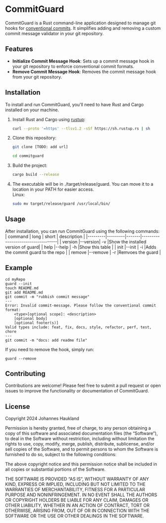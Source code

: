 # CommitGuard

CommitGuard is a Rust command-line application designed to manage git hooks for [conventional commits](https://www.conventionalcommits.org/en/v1.0.0/). It simplifies adding and removing a custom commit message validator in your git repository.

## Features

- **Initialize Commit Message Hook**: Sets up a commit message hook in your git repository to enforce conventional commit formats.
- **Remove Commit Message Hook**: Removes the commit message hook from your git repository.

## Installation

To install and run CommitGuard, you'll need to have Rust and Cargo installed on your machine.

1. Install Rust and Cargo using [rustup](https://rustup.rs/):
   ```bash
   curl --proto '=https' --tlsv1.2 -sSf https://sh.rustup.rs | sh
   ```

2. Clone this repository:<br>
    ```bash
    git clone [TODO: add url]
    ```

    ```bash
    cd commitguard
    ```

3. Build the project:
    ```bash
    cargo build --release
    ```

4. The executable will be in ./target/release/guard. You can move it to a location in your PATH for easier access. <br> Linux:
    ```bash
    sudo mv target/release/guard /usr/local/bin/
    ```

## Usage

After installation, you can run CommitGuard using the following commands:
| command | long    | short | description                       |
|---------|---------|-------|-----------------------------------|
| version |--version|  -v   |Show the installed version of guard|
| help    |--help   |  -h   |Show this table                    |
| init    |--init   |  -i   |Adds the commit guard to the repo  |
| remove  |--remove |  -r   |Remvoes the guard                  |

## Example

```bashrc
cd myRepo
guard --init
touch README.md
git add README.md
git commit -m "rubbish commit message"
---
Error: Invalid commit-message. Please follow the conventional commit format:
    <type>[optional scope]: <description>
    [optional body]
    [optional footer(s)]
Valid types include: feat, fix, docs, style, refactor, perf, test, chore
---
git commit -m "docs: add readme file"
```

If you need to remove the hook, simply run:
```
guard --remove
```

## Contributing

Contributions are welcome! Please feel free to submit a pull request or open issues to improve the functionality or documentation of CommitGuard.

## License

Copyright 2024 Johannes Haukland

Permission is hereby granted, free of charge, to any person obtaining a copy of this software and associated documentation files (the “Software”), to deal in the Software without restriction, including without limitation the rights to use, copy, modify, merge, publish, distribute, sublicense, and/or sell copies of the Software, and to permit persons to whom the Software is furnished to do so, subject to the following conditions:

The above copyright notice and this permission notice shall be included in all copies or substantial portions of the Software.

THE SOFTWARE IS PROVIDED “AS IS”, WITHOUT WARRANTY OF ANY KIND, EXPRESS OR IMPLIED, INCLUDING BUT NOT LIMITED TO THE WARRANTIES OF MERCHANTABILITY, FITNESS FOR A PARTICULAR PURPOSE AND NONINFRINGEMENT. IN NO EVENT SHALL THE AUTHORS OR COPYRIGHT HOLDERS BE LIABLE FOR ANY CLAIM, DAMAGES OR OTHER LIABILITY, WHETHER IN AN ACTION OF CONTRACT, TORT OR OTHERWISE, ARISING FROM, OUT OF OR IN CONNECTION WITH THE SOFTWARE OR THE USE OR OTHER DEALINGS IN THE SOFTWARE.

